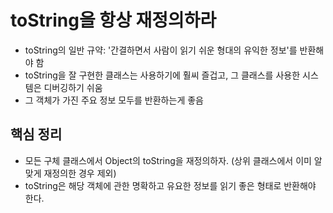# toString을 항상 재정의하라

- toString의 일반 규약: '간결하면서 사람이 읽기 쉬운 형대의 유익한 정보'를 반환해야 함
- toString을 잘 구현한 클래스는 사용하기에 훨씨 즐겁고, 그 클래스를 사용한 시스템은 디버깅하기 쉬움
- 그 객체가 가진 주요 정보 모두를 반환하는게 좋음

## 핵심 정리

- 모든 구체 클래스에서 Object의 toString을 재정의하자. (상위 클래스에서 이미 알맞게 재정의한 경우 제외)
- toString은 해당 객체에 관한 명확하고 유요한 정보를 읽기 좋은 형태로 반환해야 한다.
